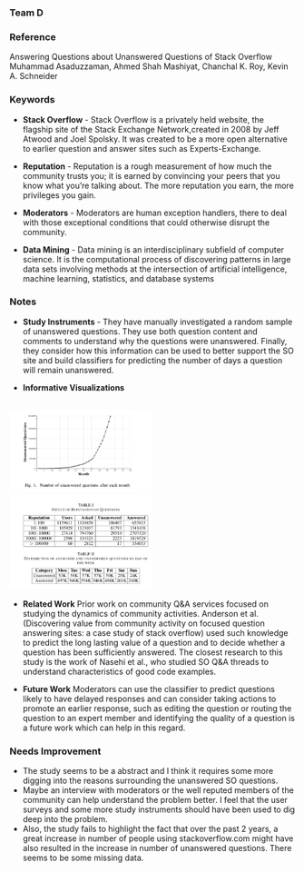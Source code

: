 ### Team D

### Reference
Answering Questions about Unanswered Questions  of Stack Overflow
Muhammad Asaduzzaman, Ahmed Shah Mashiyat, Chanchal K. Roy, Kevin A. Schneider

### Keywords 

- **Stack Overflow** - Stack Overflow is a privately held website, the flagship site of the Stack Exchange Network,created in 2008 by Jeff Atwood and Joel Spolsky. It was created to be a more open alternative to earlier question and answer sites such as Experts-Exchange.

- **Reputation** - Reputation is a rough measurement of how much the community trusts you; it is earned by convincing your peers that you know what you’re talking about. The more reputation you earn, the more privileges you gain.

- **Moderators** - Moderators are human exception handlers, there to deal with those exceptional conditions that could otherwise disrupt the community.

- **Data Mining** - Data mining is an interdisciplinary subfield of computer science. It is the computational process of discovering patterns in large data sets involving methods at the intersection of artificial intelligence, machine learning, statistics, and database systems

### Notes

- **Study Instruments** - They have manually investigated a random sample of unanswered questions. They use both question content and comments to understand why the questions were unanswered. Finally, they consider how this information can be used to better support the SO site and build classifiers for predicting the number of days a question will remain unanswered.

- **Informative Visualizations** 
<br/><br/>
<img src="screenshots/unanswered.png" alt="Drawing" width="50%" height="50%"/>
<img src="screenshots/reputation.png" alt="Drawing" width="50%" height="50%"/>

- **Related Work**
Prior work on community Q&A services focused on studying the dynamics of community activities. Anderson et al.(Discovering value from community activity on focused question answering sites: a case study of stack overflow) used such knowledge to predict the long lasting value of a question and to decide whether a question has been sufficiently answered. The closest research to this study is the work of Nasehi et al., who studied SO Q&A threads to understand characteristics of good code examples.

- **Future Work**
Moderators can use the classifier to predict questions likely to have delayed responses and can consider taking actions to promote an earlier response, such as editing the question or routing the question to an expert member and identifying the quality of a question is a future work which can help in this regard.	

### Needs Improvement
- The study seems to be a abstract and I think it requires some more digging into the reasons surrounding the unanswered SO questions. 
- Maybe an interview with moderators or the well reputed members of the community can help understand the problem better. I feel that the user surveys and some more study instruments should have been used to dig deep into the problem.
- Also, the study fails to highlight the fact that over the past 2 years, a great increase in number of people using stackoverflow.com might have also resulted in the increase in number of unanswered questions. There seems to be some missing data.  



